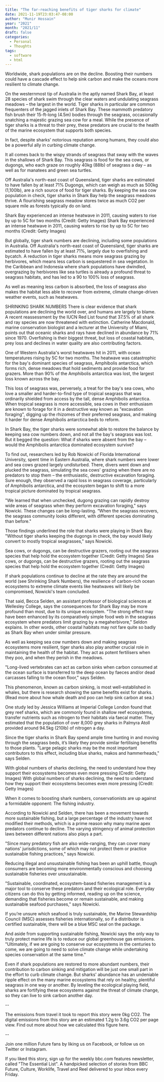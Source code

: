 ```yaml
---
title: "The far-reaching benefits of tiger sharks for climate"
date: 2021-11-19T23:03:47-08:00
author: "Munir Hossain"
year: "2021"
month: "2021/11"
draft: false
categories:
  - Personal
  - Thoughts
tags:
  - software
  - html
---
```


Worldwide, shark populations are on the decline. Boosting their numbers could have a cascade effect to help sink carbon and make the oceans more resilient to climate change.

<!--more-->

On the westernmost tip of Australia in the aptly named Shark Bay, at least 28 species of shark swim through the clear waters and undulating seagrass meadows – the largest in the world. Tiger sharks in particular are common frequenters of the jagged inlets of Shark Bay. These mammoth predatory fish brush their 15-ft-long (4.5m) bodies through the seagrass, occasionally snatching a majestic grazing sea cow for a meal. While the presence of tiger sharks is a threat to their prey, these predators are crucial to the health of the marine ecosystem that supports both species.

In fact, despite sharks' notorious reputation among humans, they could also be a powerful ally in curbing climate change.

It all comes back to the wispy strands of seagrass that sway with the waves in the shallows of Shark Bay. This seagrass is food for the sea cows, or dugongs, who each graze on roughly 40kg (88lb) of seagrass a day – as well as for manatees and green sea turtles.

Off Australia's north-east coast of Queensland, tiger sharks are estimated to have fallen by at least 71%
Dugongs, which can weigh as much as 500kg (1,100lb), are a rich source of food for tiger sharks. By keeping the sea cow population in check, tiger sharks in Shark Bay help the seagrass meadows thrive. A flourishing seagrass meadow stores twice as much CO2 per square mile as forests typically do on land.

Shark Bay experienced an intense heatwave in 2011, causing waters to rise by up to 5C for two months (Credit: Getty Images)
Shark Bay experienced an intense heatwave in 2011, causing waters to rise by up to 5C for two months (Credit: Getty Images)

But globally, tiger shark numbers are declining, including some populations in Australia. Off Australia's north-east coast of Queensland, tiger sharks are estimated to have fallen by at least 71%, largely due to overfishing and bycatch. A reduction in tiger sharks means more seagrass grazing by herbivores, which means less carbon is sequestered in sea vegetation. In the Caribbean and Indonesia where shark populations have dwindled, overgrazing by herbivores like sea turtles is already a profound threat to seagrass habitats, and has led to a 90 to 100% loss of seagrass.

As well as meaning less carbon is absorbed, the loss of seagrass also makes the habitat less able to recover from extreme, climate change-driven weather events, such as heatwaves.

SHRINKING SHARK NUMBERS
There is clear evidence that shark populations are declining the world over, and humans are largely to blame. A recent reassessment by the IUCN Red List found that 37.5% of all shark and ray species are now threatened with extinction. Catherine Macdonald, marine conservation biologist and a lecturer at the University of Miami, points out that oceanic sharks and rays have declined in abundance by 71% since 1970.
Overfishing is their biggest threat, but loss of coastal habitats, prey loss and declines in water quality are also contributing factors.

One of Western Australia's worst heatwaves hit in 2011, with ocean temperatures rising by 5C for two months. The heatwave was catastrophic for the bay's dominant species of seagrass, Amphibolis antarctica, which forms rich, dense meadows that hold sediments and provide food for grazers. More than 90% of the Amphibolis antarctica was lost, the largest loss known across the bay.

This loss of seagrass was, perversely, a treat for the bay's sea cows, who love a smaller and harder-to-find type of tropical seagrass that was ordinarily shielded from access by the tall, dense Amphibolis antarctica. When tropical seagrass is more accessible, sea cows in their enthusiasm are known to forage for it in a destructive way known as "excavation foraging", digging up the rhizomes of their preferred seagrass, and making it harder for dense Amphibolis antarctica beds to reform.

In Shark Bay, the tiger sharks were somewhat able to restore the balance by keeping sea cow numbers down, and not all the bay's seagrass was lost. But it begged the question: What if sharks were absent from the bay – would the Amphibolis antarctica dominated ecosystem survive?

To find out, researchers led by Rob Nowicki of Florida International University, spent time in Eastern Australia, where shark numbers were lower and sea cows grazed largely undisturbed. There, divers went down and plucked the seagrass, simulating the sea cows' grazing when there are no predators to stop them – the enthusiastic, destructive excavation foraging. Sure enough, they observed a rapid loss in seagrass coverage, particularly of Amphibolis antarctica, and the ecosystem began to shift to a more tropical picture dominated by tropical seagrass.

"We learned that when unchecked, dugong grazing can rapidly destroy wide areas of seagrass when they perform excavation foraging," says Nowicki. These changes can be long-lasting. “When the seagrass recovers, the seagrass community looks different, with different species dominating than before."

Those findings underlined the role that sharks were playing in Shark Bay. "Without tiger sharks keeping the dugongs in check, the bay would likely convert to mostly tropical seagrasses," says Nowicki.

Sea cows, or dugongs, can be destructive grazers, rooting out the seagrass species that help hold the ecosystem together (Credit: Getty Images)
Sea cows, or dugongs, can be destructive grazers, rooting out the seagrass species that help hold the ecosystem together (Credit: Getty Images)

If shark populations continue to decline at the rate they are around the world (see Shrinking Shark Numbers), the resilience of carbon-rich ocean ecosystems to extreme climate events like heatwaves will likely be compromised, Nowicki's team concluded.

That said, Becca Selden, an assistant professor of biological sciences at Wellesley College, says the consequences for Shark Bay may be more profound than most, due to its unique ecosystem. "The strong effect may have been enhanced by its comparatively simple food web in the seagrass ecosystem where predators limit grazing by a megaherbivore," Seldon explains. In other words, other coastal habitats may not fare quite so badly as Shark Bay when under similar pressure.

As well as keeping sea cow numbers down and making seagrass ecosystems more resilient, tiger sharks also play another crucial role in maintaining the health of the habitat. They act as potent fertilisers when they poo, and when they perish in the meadows.

"Long-lived vertebrates can act as carbon sinks when carbon consumed at the ocean surface is transferred to the deep ocean by faeces and/or dead carcasses falling to the ocean floor," says Selden.

This phenomenon, known as carbon sinking, is most well-established in whales, but there is research showing the same benefits exist for sharks. (Read more about how whale death and poo can help sink carbon at sea.)

One study led by Jessica Williams at Imperial College London found that grey reef sharks, which are commonly found in shallow reef ecosystems, transfer nutrients such as nitrogen to their habitats via faecal matter. They estimated that the population of over 8,000 grey sharks in Palmyra Atoll provided around 94.5kg (210lb) of nitrogen a day.

Since the tiger sharks in Shark Bay spend ample time hunting in and moving through the seagrass beds, it’s likely they provide similar fertilising benefits to those plants. "Large pelagic sharks may be the most important contributors to this effect, including blue sharks, makos and hammerheads," says Selden.

With global numbers of sharks declining, the need to understand how they support their ecosystems becomes even more pressing (Credit: Getty Images)
With global numbers of sharks declining, the need to understand how they support their ecosystems becomes even more pressing (Credit: Getty Images)

When it comes to boosting shark numbers, conservationists are up against a formidable opponent: The fishing industry.

According to Nowicki and Selden, there has been a movement towards more sustainable fishing, but a large percentage of the industry have not modified their methods, which is a prime reason why many marine apex predators continue to decline. The varying stringency of animal protection laws between different nations also plays a part.

"Since many predatory fish are also wide-ranging, they can cover many nations' jurisdictions, some of which may not protect them or practice sustainable fishing practices," says Nowicki.

Reducing illegal and unsustainable fishing has been an uphill battle, though consumers are becoming more environmentally conscious and choosing sustainable fisheries over unsustainable.

"Sustainable, coordinated, ecosystem-based fisheries management is a major tool to conserve these predators and their ecological role. Everyday citizens can do this by getting informed, reading up on the science, demanding that fisheries become or remain sustainable, and making sustainable seafood purchases," says Nowicki.

If you’re unsure which seafood is truly sustainable, the Marine Stewardship Council (MSC) assesses fisheries internationally, so if a distributor is certified sustainable, there will be a blue MSC seal on the package.

And aside from supporting sustainable fishing, Nowicki says the only way to truly protect marine life is to reduce our global greenhouse gas emissions. "Ultimately, if we are going to conserve our ecosystems in the centuries to come, we are going to need to solve climate change while undertaking species conservation at the same time."

Even if shark populations are restored to more abundant numbers, their contribution to carbon sinking and mitigation will be just one small part in the effort to curb climate change. But sharks' abundance has an undeniable ripple effect on the many marine ecosystems that rely on healthy, plentiful seagrass in one way or another. By leveling the ecological playing field, sharks are fortifying these ecosystems against the threat of climate change, so they can live to sink carbon another day.

--

The emissions from travel it took to report this story were 0kg CO2. The digital emissions from this story are an estimated 1.2g to 3.6g CO2 per page view. Find out more about how we calculated this figure here.

--

Join one million Future fans by liking us on Facebook, or follow us on Twitter or Instagram.

If you liked this story, sign up for the weekly bbc.com features newsletter, called "The Essential List". A handpicked selection of stories from BBC Future, Culture, Worklife, Travel and Reel delivered to your inbox every Friday.
